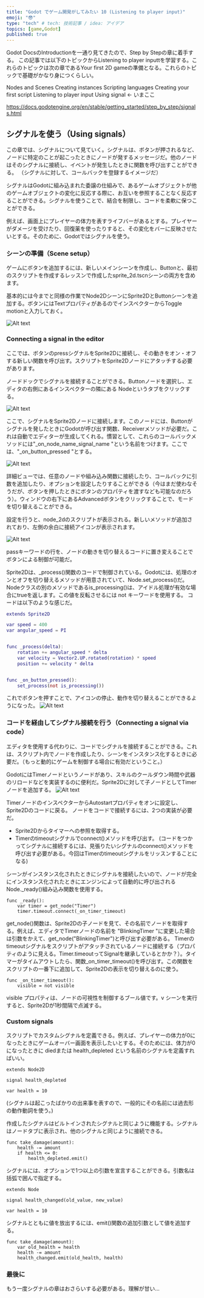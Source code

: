 ```yaml
---
title: "Godot でゲーム開発がしてみたい 10 (Listening to player input)"
emoji: "😎"
type: "tech" # tech: 技術記事 / idea: アイデア
topics: [game,Godot]
published: true
---
```

Godot DocsのIntroductionを一通り見てきたので、Step by Stepの章に着手する。
この記事では以下のトピックからListening to player inputtを学習する。これらのトピックは次の章であるYour first 2D gameの準備となる。これらのトピックで基礎がかなり身につくらしい。

Nodes and Scenes
Creating instances
Scripting languages
Creating your first script
Listening to player input
Using signal ← いまここ

https://docs.godotengine.org/en/stable/getting_started/step_by_step/signals.html

## シグナルを使う（Using signals）
この章では、シグナルについて見ていく。シグナルは、ボタンが押されるなど、ノードに特定のことが起こったときにノードが発するメッセージだ。他のノードはそのシグナルに接続し、イベントが発生したときに関数を呼び出すことができる。
（シグナルに対して、コールバックを登録するイメージだ）

シグナルはGodotに組み込まれた委譲の仕組みで、あるゲームオブジェクトが他のゲームオブジェクトの変化に反応する際に、お互いを参照することなく反応することができる。シグナルを使うことで、結合を制限し、コードを柔軟に保つことができる。

例えば、画面上にプレイヤーの体力を表すライフバーがあるとする。プレイヤーがダメージを受けたり、回復薬を使ったりすると、その変化をバーに反映させたいとする。そのために、Godotではシグナルを使う。

### シーンの準備（Scene setup）
ゲームにボタンを追加するには、新しいメインシーンを作成し、Buttonと、最初のスクリプトを作成するレッスンで作成したsprite_2d.tscnシーンの両方を含めます。

基本的には今までと同様の作業でNode2DシーンにSprite2DとButtonシーンを追加する。ボタンにはTextプロパティがあるのでインスペクターからToggle motionと入力しておく。

![Alt text](/images/articles/goto-tutorial10/addbutton.png)

### Connecting a signal in the editor
ここでは、ボタンのpressシグナルをSprite2Dに接続し、その動きをオン・オフする新しい関数を呼び出す。スクリプトをSprite2Dノードにアタッチする必要があります。

ノードドックでシグナルを接続することができる。Buttonノードを選択し、エディタの右側にあるインスペクターの隣にある Nodeというタブをクリックする。

![Alt text](/images/articles/goto-tutorial10/Button-Node.png)

ここで、シグナルをSprite2Dノードに接続します。このノードには、Buttonがシグナルを発したときにGodotが呼び出す関数、Receiverメソッドが必要だ。これは自動でエディターが生成してくれる。慣習として、これらのコールバックメソッドには"_on_node_name_signal_name "という名前をつけます。ここでは、"_on_button_pressed "とする。

![Alt text](/images/articles/goto-tutorial10/on-button-pressed.png)

詳細ビューでは、任意のノードや組み込み関数に接続したり、コールバックに引数を追加したり、オプションを設定したりすることができる（今はまだ使わなそうだが、ボタンを押したときにボタンのプロパティを渡すなども可能なのだろう）。ウィンドウの右下にあるAdvancedボタンをクリックすることで、モードを切り替えることができる。

設定を行うと、node_2dのスクリプトが表示される。新しいメソッドが追加されており、左側の余白に接続アイコンが表示されます。

![Alt text](/images/articles/goto-tutorial10/callback-added.png)

passキーワードの行を、ノードの動きを切り替えるコードに置き変えることでボタンによる制御が可能だ。

Sprite2Dは、_process()関数のコードで制御されている。Godotには、処理のオンとオフを切り替えるメソッドが用意されていて、Node.set_process()だ。Nodeクラスの別のメソッドであるis_processing()は、アイドル処理が有効な場合にtrueを返します。この値を反転させるには not キーワードを使用する。
コードは以下のような感じだ。

```sprite_2d.gd
extends Sprite2D

var speed = 400
var angular_speed = PI


func _process(delta):
	rotation += angular_speed * delta
	var velocity = Vector2.UP.rotated(rotation) * speed
	position += velocity * delta


func _on_button_pressed():
	set_process(not is_processing())
```

これでボタンを押すことで、アイコンの停止、動作を切り替えることができるようになった。
![Alt text](/images/articles/goto-tutorial10/Icon-Rotation-_DEBUG_-2023-10-13-19-47-28.gif)


### コードを経由してシグナル接続を行う（Connecting a signal via code）
エディタを使用する代わりに、コードでシグナルを接続することができる。これは、スクリプト内でノードを作成したり、シーンをインスタンス化するときに必要だ。（もっと動的にゲームを制御する場合に有効だということ。）

GodotにはTimerノードというノードがあり、スキルのクールダウン時間や武器のリロードなどを実装するのに便利だ。Sprite2Dに対して子ノードとしてTimerノードを追加する。
![Alt text](/images/articles/goto-tutorial10/Timer.png)

TimerノードのインスペクターからAutostartプロパティをオンに設定し、Sprite2Dのコードに戻る。
ノードをコードで接続するには、2つの実装が必要だ。
- Sprite2Dからタイマーへの参照を取得する。
- Timerのtimeoutシグナルでconnect()メソッドを呼び出す。
(コードをつかってシグナルに接続するには、見張りたいシグナルのconnect()メソッドを呼び出す必要がある。今回はTimerのtimeoutシグナルをリッスンすることになる)


シーンがインスタンス化されたときにシグナルを接続したいので、ノードが完全にインスタンス化されたときにエンジンによって自動的に呼び出されるNode._ready()組み込み関数を使用する。

```snipet
func _ready():
	var timer = get_node("Timer")
	timer.timeout.connect(_on_timer_timeout)
```

get_node()関数は、Sprite2Dの子ノードを見て、その名前でノードを取得する。例えば、エディタでTimerノードの名前を "BlinkingTimer "に変更した場合は引数をかえて、get_node("BlinkingTimer")と呼び出す必要がある。
Timerの timeoutシグナルをスクリプトがアタッチされているノードに接続する（プロパティのように見える。Timer.timeoutってSignalを継承しているとかか？）。タイマーがタイムアウトしたら、関数_on_timer_timeout()を呼び出す。この関数をスクリプトの一番下に追加して、Sprite2Dの表示を切り替えるのに使う。

```
func _on_timer_timeout():
	visible = not visible
```
visible プロパティは、ノードの可視性を制御するブール値です。v
シーンを実行すると、Sprite2Dが1秒間隔で点滅する。


### Custom signals
スクリプトでカスタムシグナルを定義できる。例えば、プレイヤーの体力が0になったときにゲームオーバー画面を表示したいとする。そのためには、体力が0になったときに diedまたは health_depleted という名前のシグナルを定義すればいい。

```
extends Node2D

signal health_depleted

var health = 10
```
(シグナルは起こったばかりの出来事を表すので、一般的にその名前には過去形の動作動詞を使う。)

作成したシグナルはビルトインされたシグナルと同じように機能する。シグナルはノードタブに表示され、他のシグナルと同じように接続できる。

```
func take_damage(amount):
	health -= amount
	if health <= 0:
		health_depleted.emit()
```

シグナルには、オプションで1つ以上の引数を宣言することができる。引数名は括弧で囲んで指定する。

```
extends Node

signal health_changed(old_value, new_value)

var health = 10
```

シグナルとともに値を放出するには、emit()関数の追加引数として値を追加する。

```
func take_damage(amount):
	var old_health = health
	health -= amount
	health_changed.emit(old_health, health)
```

### 最後に
もう一度シグナルの章はおさらいする必要がある。理解が甘い…